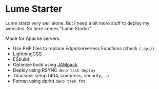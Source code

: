 # Lume Starter

Lume starts very well alone. But I need a bit more stuff to deploy my websites. So here comes "Lume Starter"

Made for Apache servers.

- Use PHP files to replace Edge/serverless Functions (check `/_api/`)
- LightningCSS
- ESbuild
- Optimize build using [JAMpack](https://jampack.divriots.com/)
- Deploy using RSYNC `deno task deploy`
- .htaccess setup (404, compress, security, ...)
- Format using dprint `deno task fmt`